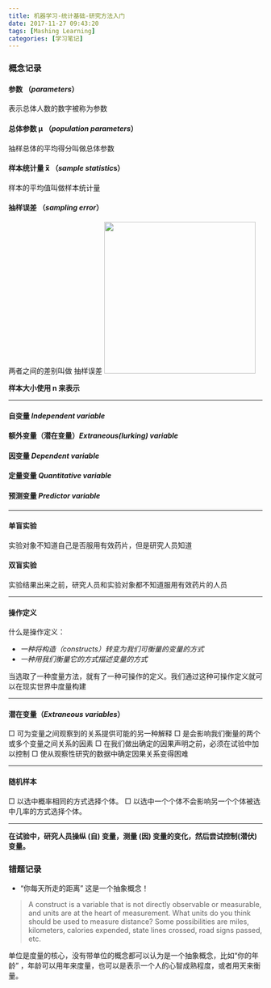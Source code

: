 ```yaml
---
title: 机器学习-统计基础-研究方法入门
date: 2017-11-27 09:43:20
tags: [Mashing Learning]
categories: [学习笔记]
---
```


### 概念记录

#### 参数 （*parameters*）
表示总体人数的数字被称为参数


####  总体参数  μ （*population parameters*）
抽样总体的平均得分叫做总体参数


#### 样本统计量 x̅ （*sample statistic*s）
样本的平均值叫做样本统计量

<!--more-->
#### 抽样误差 （*sampling error*）

两者之间的差别叫做 抽样误差
<img src="http://ojam5z7vg.bkt.clouddn.com/article/img/sampling_error.jpg" width="300px">

__样本大小使用 n 来表示__

--- 
#### 自变量 _Independent variable_
#### 额外变量（潜在变量）_Extraneous(lurking) variable_
#### 因变量 _Dependent variable_
#### 定量变量 _Quantitative variable_
#### 预测变量 _Predictor variable_

---
#### 单盲实验 
实验对象不知道自己是否服用有效药片，但是研究人员知道

#### 双盲实验
实验结果出来之前，研究人员和实验对象都不知道服用有效药片的人员

--- 
#### 操作定义
什么是操作定义：
* _一种将构造（constructs）转变为我们可衡量的变量的方式_
* _一种用我们衡量它的方式描述变量的方式_

 当选取了一种度量方法，就有了一种可操作的定义。我们通过这种可操作定义就可以在现实世界中度量构建
 
 ---
#### 潜在变量（_Extraneous variables_）
 □ 可为变量之间观察到的关系提供可能的另一种解释
□ 是会影响我们衡量的两个或多个变量之间关系的因素
□ 在我们做出确定的因果声明之前，必须在试验中加以控制
□ 使从观察性研究的数据中确定因果关系变得困难

---
#### 随机样本
□ 以选中概率相同的方式选择个体。
□ 以选中一个个体不会影响另一个个体被选中几率的方式选择个体。

---
__在试验中，研究人员操纵 (自) 变量，测量 (因) 变量的变化，然后尝试控制(潜伏)变量。__

### 错题记录

* “你每天所走的距离” 这是一个抽象概念！

>A construct is a variable that is not directly observable or measurable, and units are at the heart of measurement. What units do you think should be used to measure distance? Some possibilities are miles, kilometers, calories expended, state lines crossed, road signs passed, etc.

单位是度量的核心，没有带单位的概念都可以认为是一个抽象概念，比如“你的年龄” ，年龄可以用年来度量，也可以是表示一个人的心智成熟程度，或者用天来衡量。


